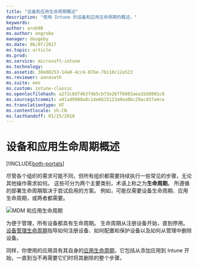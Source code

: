 ```yaml
---
title: "设备和应用生命周期概述"
description: "使用 Intune 的设备和应用生命周期的概述。"
keywords: 
author: arob98
ms.author: angrobe
manager: dougeby
ms.date: 06/07/2017
ms.topic: article
ms.prod: 
ms.service: microsoft-intune
ms.technology: 
ms.assetid: 38e08253-14a0-4cc4-87be-7b110c12a523
ms.reviewer: aanavath
ms.suite: ems
ms.custom: intune-classic
ms.openlocfilehash: a2f2c8df4b3f4b5cb73e26ff6083aea1b58001c0
ms.sourcegitcommit: a41ad9988a8c14e6b15123a9ea9bc29ac437a4ce
ms.translationtype: HT
ms.contentlocale: zh-CN
ms.lasthandoff: 01/25/2018
---
```

# <a name="overview-of-device-and-app-lifecycles"></a>设备和应用生命周期概述

[!INCLUDE[both-portals](./includes/note-for-both-portals.md)]

尽管各个组织的需求可能不同，但所有组织都需要持续执行一些常见的步骤，无论其他操作需求如何。 这些可分为两个主要类别，术语上称之为**生命周期**。 所遵循的部署生命周期取决于尝试启用的方案。 例如，可能仅需要设备生命周期、应用生命周期，或两者都需要。

![MDM 和应用生命周期](./media/device-app-lifecycle.png "移动设备和应用生命周期")

为便于管理，所有设备都具有生命周期。 生命周期从注册设备开始，直到停用。 [设备管理生命周期](device-lifecycle.md)指导如何注册设备、如何配置和保护设备以及如何从管理中删除设备。

同样，你使用的应用具有其自身的[应用生命周期](app-lifecycle.md)，它包括从添加应用到 Intune 开始，一直到当不再需要它们时将其删除的整个步骤。
